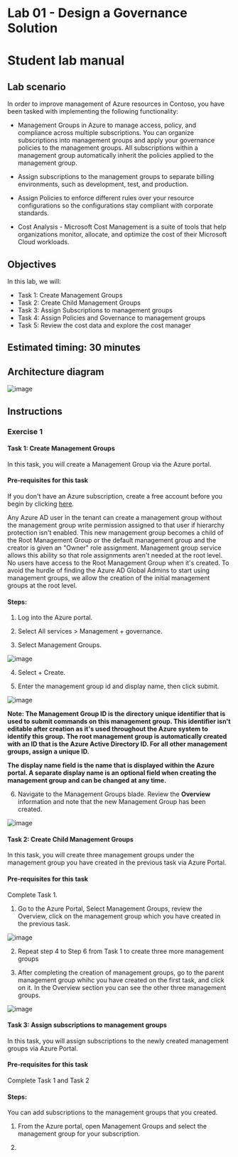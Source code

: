 # Lab 01 - Design a Governance Solution
# Student lab manual
## Lab scenario

In order to improve management of Azure resources in Contoso, you have been tasked with implementing the following functionality:

- Management Groups in Azure to manage access, policy, and compliance across multiple subscriptions. You can organize subscriptions into management groups and apply your governance policies to the management groups. All subscriptions within a management group automatically inherit the policies applied to the management group.

- Assign subscriptions to the management groups to separate billing environments, such as development, test, and production.

- Assign Policies to enforce different rules over your resource configurations so the configurations stay compliant with corporate standards.
- Cost Analysis - Microsoft Cost Management is a suite of tools that help organizations monitor, allocate, and optimize the cost of their Microsoft Cloud workloads. 

## Objectives

In this lab, we will:

+ Task 1: Create Management Groups
+ Task 2: Create Child Management Groups
+ Task 3: Assign Subscriptions to management groups
+ Task 4: Assign Policies and Governance to management groups
+ Task 5: Review the cost data and explore the cost manager

## Estimated timing: 30 minutes
## Architecture diagram

![image](media/manarch.png)

## Instructions

### Exercise 1

#### Task 1: Create Management Groups

In this task, you will create a Management Group via the Azure portal.

#### Pre-requisites for this task
If you don't have an Azure subscription, create a free account before you begin by clicking [here](https://azure.microsoft.com/en-us/free/).

Any Azure AD user in the tenant can create a management group without the management group write permission assigned to that user if hierarchy protection isn't enabled. This new management group becomes a child of the Root Management Group or the default management group and the creator is given an "Owner" role assignment. Management group service allows this ability so that role assignments aren't needed at the root level. No users have access to the Root Management Group when it's created. To avoid the hurdle of finding the Azure AD Global Admins to start using management groups, we allow the creation of the initial management groups at the root level.

#### Steps:

1. Log into the Azure portal.

2. Select All services > Management + governance.

3. Select Management Groups.

![image](media/magr.png)

4. Select + Create.

5. Enter the management group id and display name, then click submit.

![image](media/magr1a.png)

**Note: The Management Group ID is the directory unique identifier that is used to submit commands on this management group. This identifier isn't editable after creation as it's used throughout the Azure system to identify this group. The root management group is automatically created with an ID that is the Azure Active Directory ID. For all other management groups, assign a unique ID.**

**The display name field is the name that is displayed within the Azure portal. A separate display name is an optional field when creating the management group and can be changed at any time.**

6. Navigate to the Management Groups blade. Review the **Overview** information and note that the new Management Group has been created. 

![image](media/magr2.png)

#### Task 2: Create Child Management Groups

In this task, you will create three management groups under the management group you have created in the previous task via Azure Portal.

#### Pre-requisites for this task

Complete Task 1.

1. Go to the Azure Portal, Select Management Groups, review the Overview, click on the management group which you have created in the previous task.

![image](media/magr2.png)

2. Repeat step 4 to Step 6 from Task 1 to create three more management groups

3. After completing the creation of management groups, go to the parent management group whihc you have created on the first task, and click on it. In the Overview section you can see the other three management groups.

![image](media/magr3.png)

#### Task 3: Assign subscriptions to management groups

In this task, you will assign subscriptions to the newly created management groups via Azure Portal.

#### Pre-requisites for this task

Complete Task 1 and Task 2

#### Steps:

You can add subscriptions to the management groups that you created.

1. From the Azure portal, open Management Groups and select the management group for your subscription.

2. 
